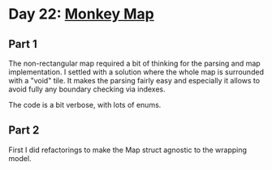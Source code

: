 # Day 22: [Monkey Map](https://adventofcode.com/2022/day/22)

## Part 1

The non-rectangular map required a bit of thinking for the parsing and map implementation. I settled with a solution where the whole map is surrounded with a "void" tile. It makes the parsing fairly easy and especially it allows to avoid fully any boundary checking via indexes.

The code is a bit verbose, with lots of enums.

## Part 2

First I did refactorings to make the Map struct agnostic to the wrapping model.

